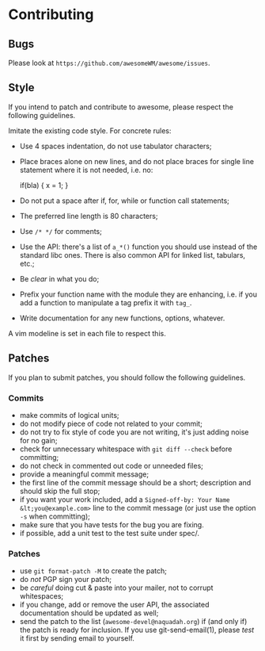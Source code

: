 # Contributing


## Bugs

Please look at `https://github.com/awesomeWM/awesome/issues`.

## Style

If you intend to patch and contribute to awesome, please respect the
following guidelines.

Imitate the existing code style. For concrete rules:

 - Use 4 spaces indentation, do not use tabulator characters;

 - Place braces alone on new lines, and do not place braces for single
   line statement where it is not needed, i.e. no:

    if(bla) {
        x = 1;
    }

 - Do not put a space after if, for, while or function call statements;

 - The preferred line length is 80 characters;

 - Use `/* */` for comments;

 - Use the API: there's a list of `a_*()` function you should use instead
   of the standard libc ones. There is also common API for linked list,
   tabulars, etc.;

 - Be *clear* in what you do;

 - Prefix your function name with the module they are enhancing,
   i.e. if you add a function to manipulate a tag prefix it with `tag_`.

 - Write documentation for any new functions, options, whatever.

A vim modeline is set in each file to respect this.

## Patches

If you plan to submit patches, you should follow the following guidelines.

### Commits

- make commits of logical units;
- do not modify piece of code not related to your commit;
- do not try to fix style of code you are not writing,
  it's just adding noise for no gain;
- check for unnecessary whitespace with `git diff --check` before committing;
- do not check in commented out code or unneeded files;
- provide a meaningful commit message;
- the first line of the commit message should be a short;
  description and should skip the full stop;
- if you want your work included, add a
  `Signed-off-by: Your Name &lt;you@example.com>` line to the
  commit message (or just use the option `-s` when committing);
- make sure that you have tests for the bug you are fixing.
- if possible, add a unit test to the test suite under spec/.

### Patches

- use `git format-patch -M` to create the patch;
- do *not* PGP sign your patch;
- be *careful* doing cut & paste into your mailer, not to corrupt whitespaces;
- if you change, add or remove the user API, the associated documentation
  should be updated as well;
- send the patch to the list (`awesome-devel@naquadah.org`) if (and only if)
  the patch is ready for inclusion. If you use git-send-email(1), please
  *test* it first by sending email to yourself.
